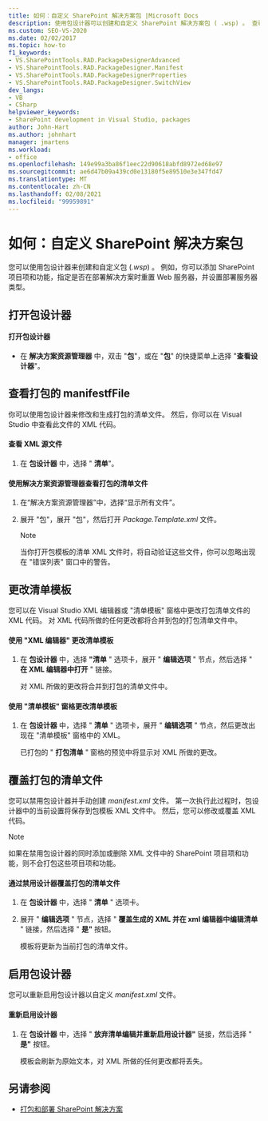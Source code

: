 ```yaml
---
title: 如何：自定义 SharePoint 解决方案包 |Microsoft Docs
description: 使用包设计器可以创建和自定义 SharePoint 解决方案包 ( .wsp) 。 查看或覆盖打包的清单文件。 更改清单模板。
ms.custom: SEO-VS-2020
ms.date: 02/02/2017
ms.topic: how-to
f1_keywords:
- VS.SharePointTools.RAD.PackageDesignerAdvanced
- VS.SharePointTools.RAD.PackageDesigner.Manifest
- VS.SharePointTools.RAD.PackageDesignerProperties
- VS.SharePointTools.RAD.PackageDesigner.SwitchView
dev_langs:
- VB
- CSharp
helpviewer_keywords:
- SharePoint development in Visual Studio, packages
author: John-Hart
ms.author: johnhart
manager: jmartens
ms.workload:
- office
ms.openlocfilehash: 149e99a3ba86f1eec22d90618abfd8972ed68e97
ms.sourcegitcommit: ae6d47b09a439cd0e13180f5e89510e3e347fd47
ms.translationtype: MT
ms.contentlocale: zh-CN
ms.lasthandoff: 02/08/2021
ms.locfileid: "99959891"
---
```

# <a name="how-to-customize-a-sharepoint-solution-package"></a>如何：自定义 SharePoint 解决方案包
  您可以使用包设计器来创建和自定义包 (*.wsp*) 。 例如，你可以添加 SharePoint 项目项和功能，指定是否在部署解决方案时重置 Web 服务器，并设置部署服务器类型。

## <a name="open-the-package-designer"></a>打开包设计器

#### <a name="to-open-the-package-designer"></a>打开包设计器

- 在 **解决方案资源管理器** 中，双击 "**包**"，或在 "**包**" 的快捷菜单上选择 "**查看设计器**"。

## <a name="view-the-packaged-manifestffile"></a>查看打包的 manifestfFile
 你可以使用包设计器来修改和生成打包的清单文件。 然后，你可以在 Visual Studio 中查看此文件的 XML 代码。

#### <a name="to-view-the-xml-source-file"></a>查看 XML 源文件

1. 在 **包设计器** 中，选择 " **清单**"。

#### <a name="to-view-the-packaged-manifest-file-by-using-solution-explorer"></a>使用解决方案资源管理器查看打包的清单文件

1. 在“解决方案资源管理器”中，选择“显示所有文件”。

2. 展开 "包"，展开 "包"，然后打开 *Package.Template.xml* 文件。

    > [!NOTE]
    > 当你打开包模板的清单 XML 文件时，将自动验证这些文件，你可以忽略出现在 "错误列表" 窗口中的警告。

## <a name="change-the-manifest-template"></a>更改清单模板
 您可以在 Visual Studio XML 编辑器或 "清单模板" 窗格中更改打包清单文件的 XML 代码。 对 XML 代码所做的任何更改都将合并到包的打包清单文件中。

#### <a name="to-change-the-manifest-template-by-using-the-xml-editor"></a>使用 "XML 编辑器" 更改清单模板

1. 在 **包设计器** 中，选择 **"清单** " 选项卡，展开 " **编辑选项** " 节点，然后选择 " **在 XML 编辑器中打开** " 链接。

     对 XML 所做的更改将合并到打包的清单文件中。

#### <a name="to-change-the-manifest-template-by-using-the-manifest-template-pane"></a>使用 "清单模板" 窗格更改清单模板

1. 在 **包设计器** 中，选择 " **清单** " 选项卡，展开 " **编辑选项** " 节点，然后更改出现在 "清单模板" 窗格中的 XML。

     已打包的 " **打包清单** " 窗格的预览中将显示对 XML 所做的更改。

## <a name="overwrite-the-packaged-manifest-file"></a>覆盖打包的清单文件
 您可以禁用包设计器并手动创建 *manifest.xml* 文件。 第一次执行此过程时，包设计器中的当前设置将保存到包模板 XML 文件中。 然后，您可以修改或覆盖 XML 代码。

> [!NOTE]
> 如果在禁用包设计器的同时添加或删除 XML 文件中的 SharePoint 项目项和功能，则不会打包这些项目项和功能。

#### <a name="to-overwrite-packaged-manifest-file-by-disabling-the-designer"></a>通过禁用设计器覆盖打包的清单文件

1. 在 **包设计器** 中，选择 " **清单** " 选项卡。

2. 展开 " **编辑选项** " 节点，选择 " **覆盖生成的 XML 并在 xml 编辑器中编辑清单** " 链接，然后选择 " **是"** 按钮。

     模板将更新为当前打包的清单文件。

## <a name="enable-the-package-designer"></a>启用包设计器
 您可以重新启用包设计器以自定义 *manifest.xml* 文件。

#### <a name="to-re-enable-the-designer"></a>重新启用设计器

1. 在 **包设计器** 中，选择 " **放弃清单编辑并重新启用设计器"** 链接，然后选择 " **是"** 按钮。

     模板会刷新为原始文本，对 XML 所做的任何更改都将丢失。

## <a name="see-also"></a>另请参阅
- [打包和部署 SharePoint 解决方案](../sharepoint/packaging-and-deploying-sharepoint-solutions.md)
